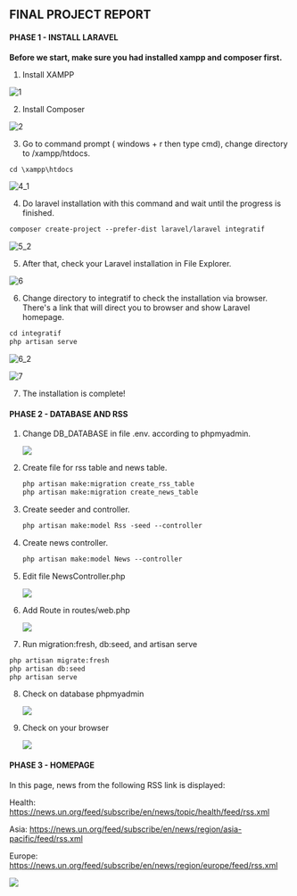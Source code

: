 ## FINAL PROJECT REPORT

#### PHASE 1 - INSTALL LARAVEL

**Before we start, make sure you had installed xampp and composer first.**

1. Install XAMPP

![1](asset/1.png)



2. Install Composer

![2](asset/2.png)



3. Go to command prompt ( windows + r then type cmd), change directory to /xampp/htdocs.

```markdown
cd \xampp\htdocs
```

![4_1](asset/4_1.png)



4. Do laravel installation with this command and wait until the progress is finished.

```markdown
composer create-project --prefer-dist laravel/laravel integratif
```

![5_2](asset/5_2.png)



5. After that, check your Laravel installation in File Explorer. 

![6](asset/6.png)



6. Change directory to integratif to check the installation via browser. There's a link that will direct you to browser and show Laravel homepage.

```markdown
cd integratif
php artisan serve
```

![6_2](asset/6_2.png)

![7](asset/7.png)



7. The installation is complete!



#### PHASE 2 - DATABASE AND RSS

1. Change DB_DATABASE in file .env. according to phpmyadmin.

   ![](asset/2_1.PNG)



2. Create file for rss table and news table.

   ```markdown
   php artisan make:migration create_rss_table
   php artisan make:migration create_news_table
   
   ```

   

3. Create seeder and controller.

   ```markdown
   php artisan make:model Rss -seed --controller
   ```



4. Create news controller.

   ```markdown
   php artisan make:model News --controller
   ```



5. Edit file NewsController.php

   ![](asset/2_2.PNG)



6. Add Route in routes/web.php

   ![](asset/2_3.PNG)

   

7. Run migration:fresh, db:seed, and artisan serve

```markdown
php artisan migrate:fresh
php artisan db:seed
php artisan serve
```



8. Check on database phpmyadmin

   ![](asset/2_4.PNG)



9. Check on your browser

   ![](asset/2_5.PNG)



#### PHASE 3 - HOMEPAGE

In this page, news from the following RSS link is displayed:

Health: https://news.un.org/feed/subscribe/en/news/topic/health/feed/rss.xml

Asia: https://news.un.org/feed/subscribe/en/news/region/asia-pacific/feed/rss.xml

Europe: https://news.un.org/feed/subscribe/en/news/region/europe/feed/rss.xml

![](asset/3_1.PNG)
